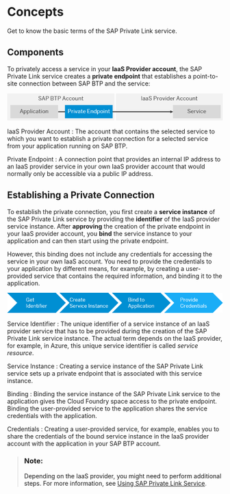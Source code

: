 <!-- loio6c7c8a9282e344979295efb882637cd4 -->

# Concepts

Get to know the basic terms of the SAP Private Link service.



<a name="loio6c7c8a9282e344979295efb882637cd4__section_wwc_5hz_cpb"/>

## Components

To privately access a service in your **IaaS Provider account**, the SAP Private Link service creates a **private endpoint** that establishes a point-to-site connection between SAP BTP and the service:

 ![Components of the SAP Private Link service](images/SAP_Private_Link_Service_Components_2b28665.png) 

 IaaS Provider Account
 :   The account that contains the selected service to which you want to establish a private connection for a selected service from your application running on SAP BTP.

  Private Endpoint
 :   A connection point that provides an internal IP address to an IaaS provider service in your own IaaS provider account that would normally only be accessible via a public IP address.

 

<a name="loio6c7c8a9282e344979295efb882637cd4__section_zby_5hz_cpb"/>

## Establishing a Private Connection

To establish the private connection, you first create a **service instance** of the SAP Private Link service by providing the **identifier** of the IaaS provider service instance. After **approving** the creation of the private endpoint in your IaaS provider account, you **bind** the service instance to your application and can then start using the private endpoint.

However, this binding does not include any credentials for accessing the service in your own IaaS account. You need to provide the credentials to your application by different means, for example, by creating a user-provided service that contains the required information, and binding it to the application.

 ![Establishing a private connection using the SAP Private Link service](images/SAP_Private_Link_Service_Concepts_Flow_a76643c.png) 

 Service Identifier
 :   The unique identifier of a service instance of an IaaS provider service that has to be provided during the creation of the SAP Private Link service instance. The actual term depends on the IaaS provider, for example, in Azure, this unique service identifier is called *service resource*.

  Service Instance
 :   Creating a service instance of the SAP Private Link service sets up a private endpoint that is associated with this service instance.

  Binding
 :   Binding the service instance of the SAP Private Link service to the application gives the Cloud Foundry space access to the private endpoint. Binding the user-provided service to the application shares the service credentials with the application.

  Credentials
 :   Creating a user-provided service, for example, enables you to share the credentials of the bound service instance in the IaaS provider account with the application in your SAP BTP account.

 

> ### Note:  
> Depending on the IaaS provider, you might need to perform additional steps. For more information, see [Using SAP Private Link Service](using-sap-private-link-service/using-sap-private-link-service-3672119.md).

